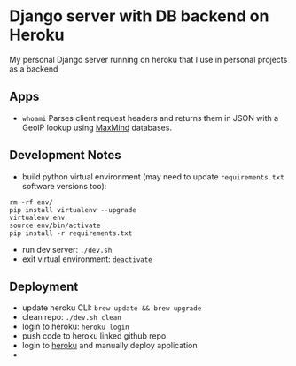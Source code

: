 # Django server with DB backend on Heroku

My personal Django server running on heroku that I use in personal projects as a backend

## Apps

- `whoami` Parses client request headers and returns them in JSON with a GeoIP lookup using [MaxMind](https://dev.maxmind.com/geoip/geoip2/geolite2/) databases.

## Development Notes

- build python virtual environment (may need to update `requirements.txt` software versions too):
```
rm -rf env/
pip install virtualenv --upgrade
virtualenv env
source env/bin/activate
pip install -r requirements.txt
```
- run dev server: `./dev.sh`
- exit virtual environment: `deactivate`

## Deployment

- update heroku CLI: `brew update && brew upgrade`
- clean repo: `./dev.sh clean`
- login to heroku: `heroku login`
- push code to heroku linked github repo
- login to [heroku](https://dashboard.heroku.com/apps/aaronmreyes/deploy/github) and manually deploy application
-
